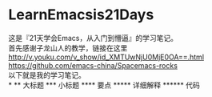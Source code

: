 # LearnEmacsis21Days
这是『21天学会Emacs，从入门到懵逼』的学习笔记。<br>
首先感谢子龙山人的教学，链接在这里<br>
http://v.youku.com/v_show/id_XMTUwNjU0MjE0OA==.html<br>
https://github.com/emacs-china/Spacemacs-rocks<br>
以下就是我的学习笔记。<br>
*
**	大标题
***	小标题
****	要点
*****	详细解释
******	代码
